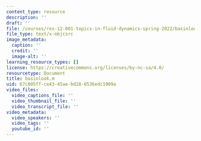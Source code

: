 ```yaml
---
content_type: resource
description: ''
draft: ''
file: /courses/res-12-001-topics-in-fluid-dynamics-spring-2022/basinlook.m
file_type: text/x-objcsrc
image_metadata:
  caption: ''
  credit: ''
  image-alt: ''
learning_resource_types: []
license: https://creativecommons.org/licenses/by-nc-sa/4.0/
resourcetype: Document
title: basinlook.m
uid: 67c805ff-ce43-45ae-bd28-6536edc1909a
video_files:
  video_captions_file: ''
  video_thumbnail_file: ''
  video_transcript_file: ''
video_metadata:
  video_speakers: ''
  video_tags: ''
  youtube_id: ''
---
```

